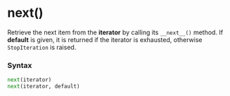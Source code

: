 # next()
Retrieve the next item from the **iterator** by calling its `__next__()` method. If **default** is given, it is returned if the iterator is exhausted, otherwise `StopIteration` is raised.

### Syntax
```python
next(iterator)
next(iterator, default)
```